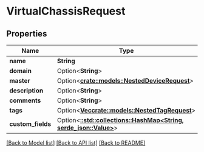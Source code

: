 # VirtualChassisRequest

## Properties

Name | Type | Description | Notes
------------ | ------------- | ------------- | -------------
**name** | **String** |  | 
**domain** | Option<**String**> |  | [optional]
**master** | Option<[**crate::models::NestedDeviceRequest**](NestedDeviceRequest.md)> |  | [optional]
**description** | Option<**String**> |  | [optional]
**comments** | Option<**String**> |  | [optional]
**tags** | Option<[**Vec<crate::models::NestedTagRequest>**](NestedTagRequest.md)> |  | [optional]
**custom_fields** | Option<[**::std::collections::HashMap<String, serde_json::Value>**](serde_json::Value.md)> |  | [optional]

[[Back to Model list]](../README.md#documentation-for-models) [[Back to API list]](../README.md#documentation-for-api-endpoints) [[Back to README]](../README.md)


